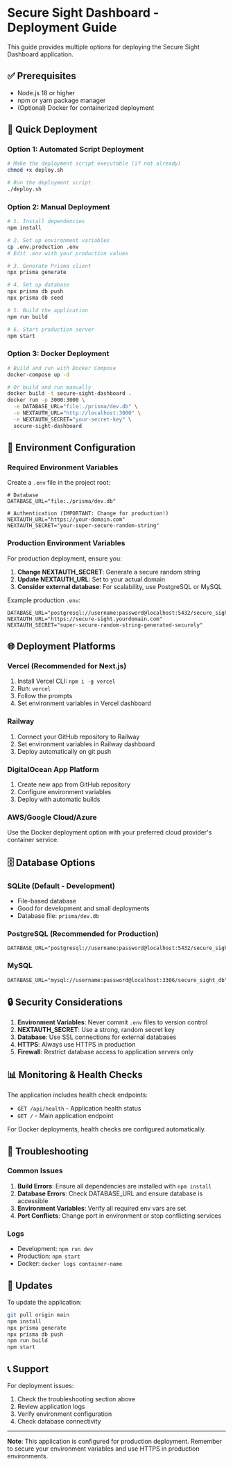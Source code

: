 # Secure Sight Dashboard - Deployment Guide

This guide provides multiple options for deploying the Secure Sight Dashboard application.

## ✅ Prerequisites

- Node.js 18 or higher
- npm or yarn package manager
- (Optional) Docker for containerized deployment

## 🚀 Quick Deployment

### Option 1: Automated Script Deployment

```bash
# Make the deployment script executable (if not already)
chmod +x deploy.sh

# Run the deployment script
./deploy.sh
```

### Option 2: Manual Deployment

```bash
# 1. Install dependencies
npm install

# 2. Set up environment variables
cp .env.production .env
# Edit .env with your production values

# 3. Generate Prisma client
npx prisma generate

# 4. Set up database
npx prisma db push
npx prisma db seed

# 5. Build the application
npm run build

# 6. Start production server
npm start
```

### Option 3: Docker Deployment

```bash
# Build and run with Docker Compose
docker-compose up -d

# Or build and run manually
docker build -t secure-sight-dashboard .
docker run -p 3000:3000 \
  -e DATABASE_URL="file:./prisma/dev.db" \
  -e NEXTAUTH_URL="http://localhost:3000" \
  -e NEXTAUTH_SECRET="your-secret-key" \
  secure-sight-dashboard
```

## 🔧 Environment Configuration

### Required Environment Variables

Create a `.env` file in the project root:

```env
# Database
DATABASE_URL="file:./prisma/dev.db"

# Authentication (IMPORTANT: Change for production!)
NEXTAUTH_URL="https://your-domain.com"
NEXTAUTH_SECRET="your-super-secure-random-string"
```

### Production Environment Variables

For production deployment, ensure you:

1. **Change NEXTAUTH_SECRET**: Generate a secure random string
2. **Update NEXTAUTH_URL**: Set to your actual domain
3. **Consider external database**: For scalability, use PostgreSQL or MySQL

Example production `.env`:

```env
DATABASE_URL="postgresql://username:password@localhost:5432/secure_sight_db"
NEXTAUTH_URL="https://secure-sight.yourdomain.com"
NEXTAUTH_SECRET="super-secure-random-string-generated-securely"
```

## 🌐 Deployment Platforms

### Vercel (Recommended for Next.js)

1. Install Vercel CLI: `npm i -g vercel`
2. Run: `vercel`
3. Follow the prompts
4. Set environment variables in Vercel dashboard

### Railway

1. Connect your GitHub repository to Railway
2. Set environment variables in Railway dashboard
3. Deploy automatically on git push

### DigitalOcean App Platform

1. Create new app from GitHub repository
2. Configure environment variables
3. Deploy with automatic builds

### AWS/Google Cloud/Azure

Use the Docker deployment option with your preferred cloud provider's container service.

## 🗄️ Database Options

### SQLite (Default - Development)
- File-based database
- Good for development and small deployments
- Database file: `prisma/dev.db`

### PostgreSQL (Recommended for Production)
```env
DATABASE_URL="postgresql://username:password@localhost:5432/secure_sight_db"
```

### MySQL
```env
DATABASE_URL="mysql://username:password@localhost:3306/secure_sight_db"
```

## 🔒 Security Considerations

1. **Environment Variables**: Never commit `.env` files to version control
2. **NEXTAUTH_SECRET**: Use a strong, random secret key
3. **Database**: Use SSL connections for external databases
4. **HTTPS**: Always use HTTPS in production
5. **Firewall**: Restrict database access to application servers only

## 📊 Monitoring & Health Checks

The application includes health check endpoints:

- `GET /api/health` - Application health status
- `GET /` - Main application endpoint

For Docker deployments, health checks are configured automatically.

## 🔧 Troubleshooting

### Common Issues

1. **Build Errors**: Ensure all dependencies are installed with `npm install`
2. **Database Errors**: Check DATABASE_URL and ensure database is accessible
3. **Environment Variables**: Verify all required env vars are set
4. **Port Conflicts**: Change port in environment or stop conflicting services

### Logs

- Development: `npm run dev`
- Production: `npm start`
- Docker: `docker logs container-name`

## 🔄 Updates

To update the application:

```bash
git pull origin main
npm install
npx prisma generate
npx prisma db push
npm run build
npm start
```

## 📞 Support

For deployment issues:

1. Check the troubleshooting section above
2. Review application logs
3. Verify environment configuration
4. Check database connectivity

---

**Note**: This application is configured for production deployment. Remember to secure your environment variables and use HTTPS in production environments.